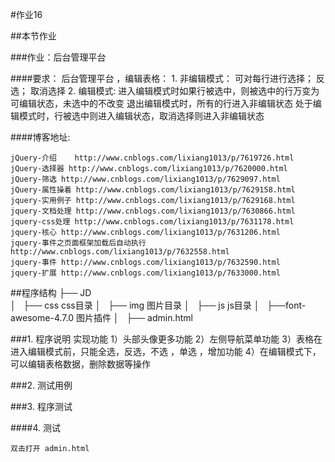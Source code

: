 #作业16

##本节作业


###作业：后台管理平台

####要求：
	后台管理平台 ，编辑表格：
	1. 非编辑模式：
	可对每行进行选择； 反选； 取消选择
	2. 编辑模式:
	进入编辑模式时如果行被选中，则被选中的行万变为可编辑状态，未选中的不改变
	退出编辑模式时，所有的行进入非编辑状态
	处于编辑模式时，行被选中则进入编辑状态，取消选择则进入非编辑状态

####博客地址:

	jQuery-介绍	 http://www.cnblogs.com/lixiang1013/p/7619726.html
	jQuery-选择器 http://www.cnblogs.com/lixiang1013/p/7620000.html
	jQuery-筛选 http://www.cnblogs.com/lixiang1013/p/7629097.html
	jQuery-属性操着 http://www.cnblogs.com/lixiang1013/p/7629158.html
	jquery-实用例子 http://www.cnblogs.com/lixiang1013/p/7629168.html
	jquery-文档处理 http://www.cnblogs.com/lixiang1013/p/7630866.html
	jquery-css处理 http://www.cnblogs.com/lixiang1013/p/7631178.html
	jquery-核心 http://www.cnblogs.com/lixiang1013/p/7631206.html
	jquery-事件之页面框架加载后自动执行 http://www.cnblogs.com/lixiang1013/p/7632558.html
	jquery-事件 http://www.cnblogs.com/lixiang1013/p/7632590.html
	jquery-扩展 http://www.cnblogs.com/lixiang1013/p/7633000.html

##程序结构
	├── JD             			
	│   ├── css					css目录
	│   ├── img					图片目录
	│   ├── js					js目录
	│   ├──font-awesome-4.7.0   图片插件
	│   ├── admin.html	


###1. 程序说明
	实现功能
	1）头部头像更多功能
	2）左侧导航菜单功能
	3）表格在进入编辑模式前，只能全选，反选，不选 ，单选 ，增加功能
	4）在编辑模式下，可以编辑表格数据，删除数据等操作

###2. 测试用例      

###3. 程序测试

####4. 测试

	双击打开 admin.html
	